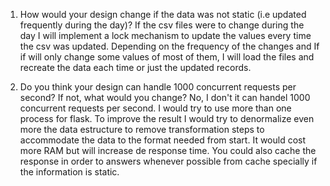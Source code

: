 1. How would your design change if the data was not static (i.e updated frequently
during the day)?
If the csv files were to change during the day I will implement a lock mechanism to update the values every time the csv was updated. Depending on the frequency of the changes and If if will only change some values of most of them, I will load the files and recreate the data each time or just the updated records.

2. Do you think your design can handle 1000 concurrent requests per second? If not, what
would you change?
No, I don't it can handel 1000 concurrent requests per second. I would try to use more than one process for flask. To improve the result I would try to denormalize even more the data estructure to remove transformation steps to accommodate the data to the format needed from start. It would cost more RAM but will increase de response time.  You could also cache the response in order to answers whenever possible from cache specially if the information is static.

